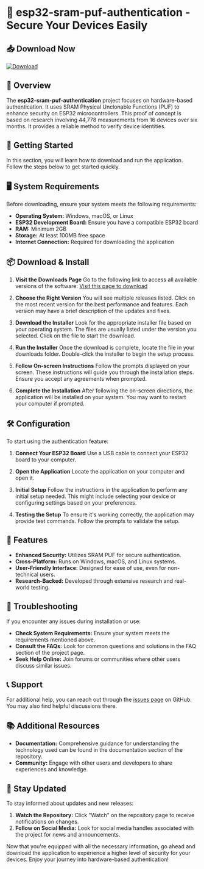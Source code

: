 # 🔐 esp32-sram-puf-authentication - Secure Your Devices Easily

## 📥 Download Now
[![Download](https://img.shields.io/badge/Download-Now-blue.svg)](https://github.com/luisestrellar/esp32-sram-puf-authentication/releases)

## 📖 Overview
The **esp32-sram-puf-authentication** project focuses on hardware-based authentication. It uses SRAM Physical Unclonable Functions (PUF) to enhance security on ESP32 microcontrollers. This proof of concept is based on research involving 44,778 measurements from 16 devices over six months. It provides a reliable method to verify device identities.

## 🚀 Getting Started
In this section, you will learn how to download and run the application. Follow the steps below to get started quickly.

## 🖥️ System Requirements
Before downloading, ensure your system meets the following requirements:
- **Operating System:** Windows, macOS, or Linux
- **ESP32 Development Board:** Ensure you have a compatible ESP32 board
- **RAM:** Minimum 2GB
- **Storage:** At least 100MB free space
- **Internet Connection:** Required for downloading the application

## 📦 Download & Install
1. **Visit the Downloads Page**
   Go to the following link to access all available versions of the software:
   [Visit this page to download](https://github.com/luisestrellar/esp32-sram-puf-authentication/releases)
   
2. **Choose the Right Version**
   You will see multiple releases listed. Click on the most recent version for the best performance and features. Each version may have a brief description of the updates and fixes.

3. **Download the Installer**
   Look for the appropriate installer file based on your operating system. The files are usually listed under the version you selected. Click on the file to start the download.

4. **Run the Installer**
   Once the download is complete, locate the file in your downloads folder. Double-click the installer to begin the setup process.
   
5. **Follow On-screen Instructions**
   Follow the prompts displayed on your screen. These instructions will guide you through the installation steps. Ensure you accept any agreements when prompted.

6. **Complete the Installation**
   After following the on-screen directions, the application will be installed on your system. You may want to restart your computer if prompted.

## 🛠️ Configuration
To start using the authentication feature:
1. **Connect Your ESP32 Board**
   Use a USB cable to connect your ESP32 board to your computer.

2. **Open the Application**
   Locate the application on your computer and open it.

3. **Initial Setup**
   Follow the instructions in the application to perform any initial setup needed. This might include selecting your device or configuring settings based on your preferences.

4. **Testing the Setup**
   To ensure it's working correctly, the application may provide test commands. Follow the prompts to validate the setup.

## 🎉 Features
- **Enhanced Security:** Utilizes SRAM PUF for secure authentication.
- **Cross-Platform:** Runs on Windows, macOS, and Linux systems.
- **User-Friendly Interface:** Designed for ease of use, even for non-technical users.
- **Research-Backed:** Developed through extensive research and real-world testing.

## 📝 Troubleshooting
If you encounter any issues during installation or use:
- **Check System Requirements:** Ensure your system meets the requirements mentioned above.
- **Consult the FAQs:** Look for common questions and solutions in the FAQ section of the project page.
- **Seek Help Online:** Join forums or communities where other users discuss similar issues. 

## 📞 Support
For additional help, you can reach out through the [issues page](https://github.com/luisestrellar/esp32-sram-puf-authentication/issues) on GitHub. You may also find helpful discussions there.

## 📚 Additional Resources
- **Documentation:** Comprehensive guidance for understanding the technology used can be found in the documentation section of the repository.
- **Community:** Engage with other users and developers to share experiences and knowledge.

## 📢 Stay Updated
To stay informed about updates and new releases:
1. **Watch the Repository:** Click "Watch" on the repository page to receive notifications on changes.
2. **Follow on Social Media:** Look for social media handles associated with the project for news and announcements.

Now that you're equipped with all the necessary information, go ahead and download the application to experience a higher level of security for your devices. Enjoy your journey into hardware-based authentication!